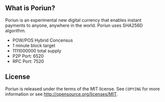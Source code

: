 What is Poriun?
----------------

Poriun is an experimental new digital currency that enables instant payments to anyone, anywhere in the world. Poriun uses SHA256D algorithm. 

 - POW/POS Hybrid Concensus
 - 1 minute block target
 - 1111000000 total supply
 - P2P Port: 6520
 - RPC Port: 7520


License
-------

Poriun is released under the terms of the MIT license. See `COPYING` for more information or see http://opensource.org/licenses/MIT.